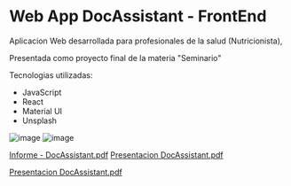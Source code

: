 # Web App DocAssistant - FrontEnd

Aplicacion Web desarrollada para profesionales de la salud (Nutricionista), 

Presentada como proyecto final de la materia "Seminario" 

Tecnologias utilizadas:

- JavaScript
- React
- Material UI
- Unsplash

![image](https://user-images.githubusercontent.com/91570360/214316013-da277a38-b096-4519-82c8-23472bf81aff.png)
![image](https://user-images.githubusercontent.com/91570360/214315051-e68985b1-1d20-45f0-b675-c1899f562b6b.png)

[Informe - DocAssistant.pdf](https://github.com/d4niel-san/DocAssistant-FrontEnd/files/10490674/Informe.-.DocAssistant.pdf)
[Presentacion DocAssistant.pdf](https://github.com/d4niel-san/DocAssistant-FrontEnd/files/10490684/Presentacion.DocAssistant.pdf)

[Presentacion DocAssistant.pdf](https://github.com/d4niel-san/DocAssistant-FrontEnd/files/10490627/Presentacion.DocAssistant.pdf)
